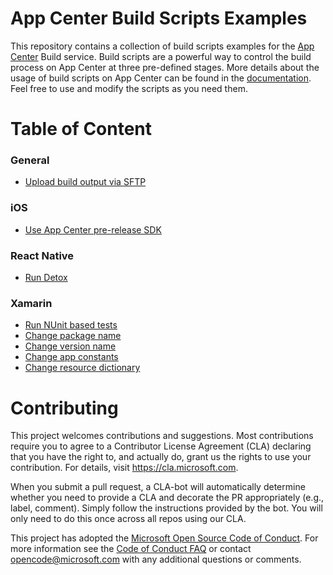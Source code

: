 # App Center Build Scripts Examples

This repository contains a collection of build scripts examples for the [App Center](https://appcenter.ms) Build service. Build scripts are a powerful way to control the build process on App Center at three pre-defined stages. More details about the usage of build scripts on App Center can be found in the [documentation](https://docs.microsoft.com/en-us/appcenter/build/custom/scripts/). Feel free to use and modify the scripts as you need them.

# Table of Content

### General
- [Upload build output via SFTP](general/sftp-upload/)

### iOS
- [Use App Center pre-release SDK](ios/appcenter-beta-sdk/)

### React Native
- [Run Detox](react-native/detox/)

### Xamarin
- [Run NUnit based tests](xamarin/nunit-test/)
- [Change package name](xamarin/package-name)
- [Change version name](xamarin/version-name)
- [Change app constants](xamarin/app-constants)
- [Change resource dictionary](xamarin/resource-dictionary)

# Contributing

This project welcomes contributions and suggestions.  Most contributions require you to agree to a
Contributor License Agreement (CLA) declaring that you have the right to, and actually do, grant us
the rights to use your contribution. For details, visit https://cla.microsoft.com.

When you submit a pull request, a CLA-bot will automatically determine whether you need to provide
a CLA and decorate the PR appropriately (e.g., label, comment). Simply follow the instructions
provided by the bot. You will only need to do this once across all repos using our CLA.

This project has adopted the [Microsoft Open Source Code of Conduct](https://opensource.microsoft.com/codeofconduct/).
For more information see the [Code of Conduct FAQ](https://opensource.microsoft.com/codeofconduct/faq/) or
contact [opencode@microsoft.com](mailto:opencode@microsoft.com) with any additional questions or comments.